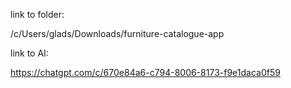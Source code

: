 link to folder:

/c/Users/glads/Downloads/furniture-catalogue-app


link to AI:

https://chatgpt.com/c/670e84a6-c794-8006-8173-f9e1daca0f59
